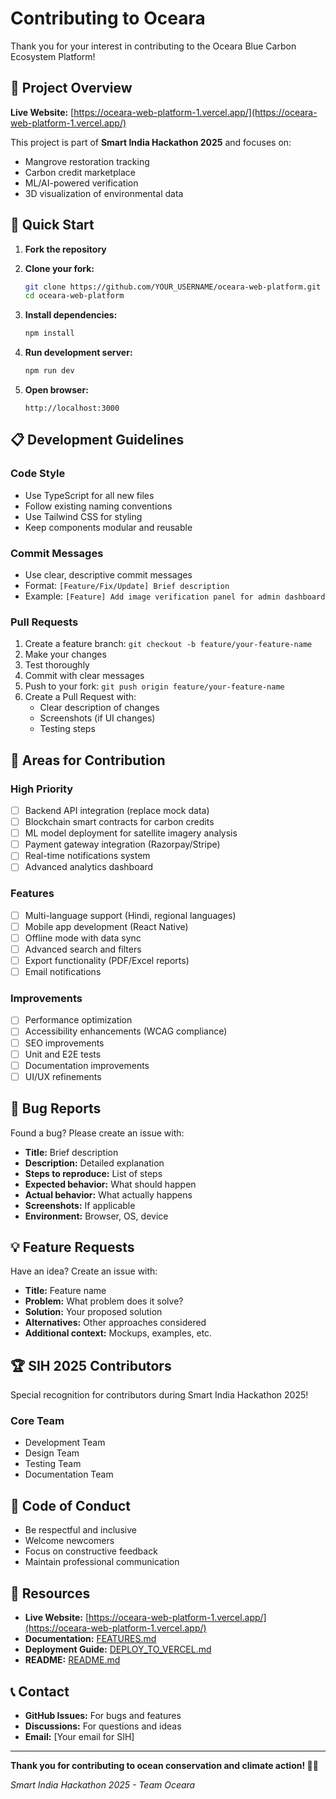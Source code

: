 # Contributing to Oceara

Thank you for your interest in contributing to the Oceara Blue Carbon Ecosystem Platform!

## 🌊 Project Overview

**Live Website:** [https://oceara-web-platform-1.vercel.app/](https://oceara-web-platform-1.vercel.app/)

This project is part of **Smart India Hackathon 2025** and focuses on:
- Mangrove restoration tracking
- Carbon credit marketplace
- ML/AI-powered verification
- 3D visualization of environmental data

## 🚀 Quick Start

1. **Fork the repository**
2. **Clone your fork:**
   ```bash
   git clone https://github.com/YOUR_USERNAME/oceara-web-platform.git
   cd oceara-web-platform
   ```

3. **Install dependencies:**
   ```bash
   npm install
   ```

4. **Run development server:**
   ```bash
   npm run dev
   ```

5. **Open browser:**
   ```
   http://localhost:3000
   ```

## 📋 Development Guidelines

### Code Style
- Use TypeScript for all new files
- Follow existing naming conventions
- Use Tailwind CSS for styling
- Keep components modular and reusable

### Commit Messages
- Use clear, descriptive commit messages
- Format: `[Feature/Fix/Update] Brief description`
- Example: `[Feature] Add image verification panel for admin dashboard`

### Pull Requests
1. Create a feature branch: `git checkout -b feature/your-feature-name`
2. Make your changes
3. Test thoroughly
4. Commit with clear messages
5. Push to your fork: `git push origin feature/your-feature-name`
6. Create a Pull Request with:
   - Clear description of changes
   - Screenshots (if UI changes)
   - Testing steps

## 🎯 Areas for Contribution

### High Priority
- [ ] Backend API integration (replace mock data)
- [ ] Blockchain smart contracts for carbon credits
- [ ] ML model deployment for satellite imagery analysis
- [ ] Payment gateway integration (Razorpay/Stripe)
- [ ] Real-time notifications system
- [ ] Advanced analytics dashboard

### Features
- [ ] Multi-language support (Hindi, regional languages)
- [ ] Mobile app development (React Native)
- [ ] Offline mode with data sync
- [ ] Advanced search and filters
- [ ] Export functionality (PDF/Excel reports)
- [ ] Email notifications

### Improvements
- [ ] Performance optimization
- [ ] Accessibility enhancements (WCAG compliance)
- [ ] SEO improvements
- [ ] Unit and E2E tests
- [ ] Documentation improvements
- [ ] UI/UX refinements

## 🐛 Bug Reports

Found a bug? Please create an issue with:
- **Title:** Brief description
- **Description:** Detailed explanation
- **Steps to reproduce:** List of steps
- **Expected behavior:** What should happen
- **Actual behavior:** What actually happens
- **Screenshots:** If applicable
- **Environment:** Browser, OS, device

## 💡 Feature Requests

Have an idea? Create an issue with:
- **Title:** Feature name
- **Problem:** What problem does it solve?
- **Solution:** Your proposed solution
- **Alternatives:** Other approaches considered
- **Additional context:** Mockups, examples, etc.

## 🏆 SIH 2025 Contributors

Special recognition for contributors during Smart India Hackathon 2025!

### Core Team
- Development Team
- Design Team
- Testing Team
- Documentation Team

## 📝 Code of Conduct

- Be respectful and inclusive
- Welcome newcomers
- Focus on constructive feedback
- Maintain professional communication

## 🔗 Resources

- **Live Website:** [https://oceara-web-platform-1.vercel.app/](https://oceara-web-platform-1.vercel.app/)
- **Documentation:** [FEATURES.md](./FEATURES.md)
- **Deployment Guide:** [DEPLOY_TO_VERCEL.md](./DEPLOY_TO_VERCEL.md)
- **README:** [README.md](./README.md)

## 📞 Contact

- **GitHub Issues:** For bugs and features
- **Discussions:** For questions and ideas
- **Email:** [Your email for SIH]

---

**Thank you for contributing to ocean conservation and climate action! 🌊💙**

*Smart India Hackathon 2025 - Team Oceara*

